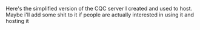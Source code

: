 Here's the simplified version of the CQC server I created and used to host. Maybe i'll add some shit to it if people are actually interested in using it and hosting it
